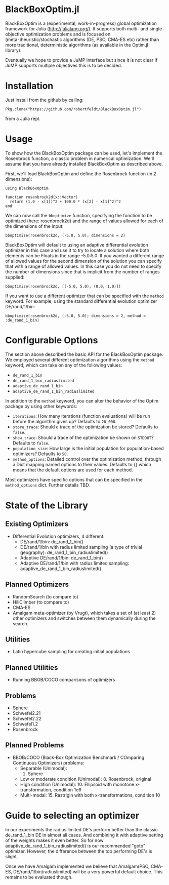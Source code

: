 BlackBoxOptim.jl
==============

BlackBoxOptim is a (experimental, work-in-progress) global optimization framework for Julia (http://julialang.org/). It supports both multi- and single-objective optimization problems and is focused on (meta-)heuristic/stochastic algorithms (DE, PSO, CMA-ES etc) rather than more traditional, deterministic algorithms (as available in the Optim.jl library).

Eventually we hope to provide a JuMP interface but since it is not clear if JuMP supports multiple objectives this is to be decided.

# Installation

Just install from the github by calling:

    Pkg.clone("https://github.com/robertfeldt/BlackBoxOptim.jl")

from a Julia repl.

# Usage

To show how the BlackBoxOptim package can be used, let's implement the Rosenbrock function, a classic problem in numerical optimization. We'll assume that you have already installed BlackBoxOptim as described above.

First, we'll load BlackBoxOptim and define the Rosenbrock function (in 2 dimensions):

    using BlackBoxOptim

    function rosenbrock2d(x::Vector)
      return (1.0 - x[1])^2 + 100.0 * (x[2] - x[1]^2)^2
    end

We can now call the `bboptimize` function, specifying the function to be optimized (here: rosenbrock2d) and the range of values allowed for each of the dimensions of the input:

    bboptimize(rosenbrock2d, (-5.0, 5.0); dimensions = 2)

BlackBoxOptim will default to using an adaptive differential evolution optimizer in this case and use it to try to locate a solution where both elements can be Floats in the range -5.0:5.0. If you wanted a different range of allowed values for the second dimension of the solution you can specify that with a range of allowed values. In this case you do not need to specify the number of dimensions since that is implicit from the number of ranges supplied:

    bboptimize(rosenbrock2d, [(-5.0, 5.0), (0.0, 1.0)])

If you want to use a different optimizer that can be specified with the `method` keyword. For example, using the standard differential evolution optimizer DE/rand/1/bin:

    bboptimize(rosenbrock2d, (-5.0, 5.0); dimensions = 2, method = :de_rand_1_bin)

# Configurable Options

The section above described the basic API for the BlackBoxOptim package. We employed several different optimization algorithms using the `method` keyword, which can take on any of the following values:

* `de_rand_1_bin`
* `de_rand_1_bin_radiuslimited`
* `adaptive_de_rand_1_bin`
* `adaptive_de_rand_1_bin_radiuslimited`

In addition to the `method` keyword, you can alter the behavior of the Optim package by using other keywords:

* `iterations`: How many iterations (function evaluations) will be run before the algorithm gives up? Defaults to `20_000`.
* `store_trace`: Should a trace of the optimization be stored? Defaults to `false`.
* `show_trace`: Should a trace of the optimization be shown on `STDOUT`? Defaults to `false`.
* `population_size`: How large is the initial population for population-based optimizers? Defaults to `50`.
* `method_options`: Detailed control over the optimization method, through a Dict mapping named options to their values. Defaults to {} which means that the default options are used for each method.

Most optimizers have specific options that can be specified in the `method_options` dict. Further details TBD.

# State of the Library

## Existing Optimizers

* Differential Evolution optimizers, 4 different:
  - DE/rand/1/bin: de_rand_1_bin()
  - DE/rand/1/bin with radius limited sampling (a type of trivial geography): de_rand_1_bin_radiuslimited()
  - Adaptive DE/rand/1/bin: de_rand_1_bin()
  - Adaptive DE/rand/1/bin with radius limited sampling: adaptive_de_rand_1_bin_radiuslimited()

## Planned Optimizers

* RandomSearch (to compare to)
* HillClimber (to compare to)
* CMA-ES
* Amalgam meta-optimizer (by Vrugt), which takes a set of (at least 2) other optimizers and switches between them dynamically during the search.

## Utilities
* Latin hypercube sampling for creating initial populations

## Planned Utilities
* Running BBOB/COCO comparisons of optimizers

## Problems

* Sphere
* Schwefel2.21
* Schwefel2.22
* Schwefel1.2
* Rosenbrock

## Planned Problems
* BBOB/COCO (Black-Box Optimization Benchmark / COmparing Continuous Optimizers) problems:
  - Separable (Unimodal):
    1. Sphere
  - Low or moderate condition (Unimodal):
    8. Rosenbrock, original
  - High condition (Unimodal):
    10. Ellipsoid with monotone x-transformation, condition 1e6
  - Multi-modal:
    15. Rastrigin with both x-transformations, condition 10

# Guide to selecting an optimizer

In our experiments the radius limited DE's perform better than the classic de_rand_1_bin DE in almost all cases. And combining it with adaptive setting of the weights makes it even better. So for now adaptive_de_rand_1_bin_radiuslimited() is our recommended "goto" optimizer. However, the difference between the top performing DE's is slight.

Once we have Amalgam implemented we believe that Amalgam(PSO, CMA-ES, DE/rand/1/bin/radiuslimited) will be a very powerful default choice. This remains to be evaluated though.